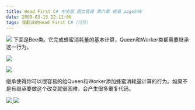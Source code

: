 ```yaml
---
title: Head First C# 中文版 图文皆译 第六章 继承 page248
date: 2009-03-15 22:11:00
tags: 我翻译的Head First C#（习作）
---
```

![](https://p-blog.csdn.net/images/p_blog_csdn_net/cuipengfei1/EntryImages/20090315/2009-03-15_21-44-07.jpg) 下面是Bee类。它完成蜂蜜消耗量的基本计算，Queen和Worker类都需要继承这一行为。

![](https://p-blog.csdn.net/images/p_blog_csdn_net/cuipengfei1/EntryImages/20090315/2009-03-15_21-46-20.jpg)

![](https://p-blog.csdn.net/images/p_blog_csdn_net/cuipengfei1/EntryImages/20090315/2009-03-15_21-56-23.jpg)

继承使得你可以很容易的给Queen和Worker添加蜂蜜消耗量计算的行为。如果不是有继承要做这个改变就很困难，会产生很多重复代码。



[ ![](https://profile.csdnimg.cn/5/2/5/3_cuipengfei1)
![](https://g.csdnimg.cn/static/user-reg-year/1x/11.png)
](https://blog.csdn.net/cuipengfei1)





